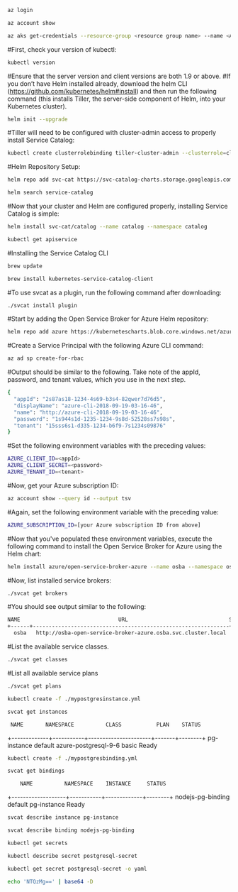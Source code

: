 ```sh
az login
```
```sh
az account show
```
```sh
az aks get-credentials --resource-group <resource group name> --name <AKS cluster name>
```
#First, check your version of kubectl:
```sh
kubectl version
```
#Ensure that the server version and client versions are both 1.9 or above.
#If you don’t have Helm installed already, download the helm CLI (https://github.com/kubernetes/helm#install) and then run the following command (this installs Tiller, the server-side component of Helm, into your Kubernetes cluster).
```sh
helm init --upgrade
```
#Tiller will need to be configured with cluster-admin access to properly install Service Catalog:
```sh
kubectl create clusterrolebinding tiller-cluster-admin --clusterrole=cluster-admin --serviceaccount=kube-system:default
```
#Helm Repository Setup:
```sh
helm repo add svc-cat https://svc-catalog-charts.storage.googleapis.com
```
```sh
helm search service-catalog
```
#Now that your cluster and Helm are configured properly, installing Service Catalog is simple:
```sh
helm install svc-cat/catalog --name catalog --namespace catalog
```
```sh
kubectl get apiservice
```

#Installing the Service Catalog CLI
```sh
brew update
```
```sh
brew install kubernetes-service-catalog-client
```

#To use svcat as a plugin, run the following command after downloading:
```sh
./svcat install plugin
```

#Start by adding the Open Service Broker for Azure Helm repository:
```sh
helm repo add azure https://kubernetescharts.blob.core.windows.net/azure
```

#Create a Service Principal with the following Azure CLI command:
```sh
az ad sp create-for-rbac
```

#Output should be similar to the following. Take note of the appId, password, and tenant values, which you use in the next step.
```sh
{
  "appId": "2s87as18-1234-4s69-b3s4-82qwer7d76d5",
  "displayName": "azure-cli-2018-09-19-03-16-46",
  "name": "http://azure-cli-2018-09-19-03-16-46",
  "password": "1s944s1d-1235-1234-9s8d-52528ss7s98s",
  "tenant": "15sss6s1-d335-1234-b6f9-7s1234s09876"
}
```

#Set the following environment variables with the preceding values:
```sh
AZURE_CLIENT_ID=<appId>
AZURE_CLIENT_SECRET=<password>
AZURE_TENANT_ID=<tenant>
```

#Now, get your Azure subscription ID:
```sh
az account show --query id --output tsv
```

#Again, set the following environment variable with the preceding value:
```sh
AZURE_SUBSCRIPTION_ID=[your Azure subscription ID from above]
```

#Now that you've populated these environment variables, execute the following command to install the Open Service Broker for Azure using the Helm chart:
```sh
helm install azure/open-service-broker-azure --name osba --namespace osba --set azure.subscriptionId=$AZURE_SUBSCRIPTION_ID --set azure.tenantId=$AZURE_TENANT_ID --set azure.clientId=$AZURE_CLIENT_ID --set azure.clientSecret=$AZURE_CLIENT_SECRET
```

#Now, list installed service brokers:
```sh
./svcat get brokers
```

#You should see output similar to the following:
```sh
NAME                               URL                                STATUS
+------+--------------------------------------------------------------+--------+
  osba   http://osba-open-service-broker-azure.osba.svc.cluster.local   Ready
```

#List the available service classes.
```sh
./svcat get classes
```

#List all available service plans
```sh
./svcat get plans
```

```sh
kubectl create -f ./mypostgresinstance.yml
```

```sh
svcat get instances
```
     NAME       NAMESPACE          CLASS           PLAN    STATUS
+-------------+-----------+----------------------+-------+--------+
  pg-instance   default     azure-postgresql-9-6   basic   Ready


```sh
kubectl create -f ./mypostgresbinding.yml
```

```sh
svcat get bindings
```
        NAME          NAMESPACE    INSTANCE     STATUS
+-------------------+-----------+-------------+--------+
  nodejs-pg-binding   default     pg-instance   Ready

```sh
svcat describe instance pg-instance
```

```sh
svcat describe binding nodejs-pg-binding
```

```sh
kubectl get secrets
```

```sh
kubectl describe secret postgresql-secret
```

```sh
kubectl get secret postgresql-secret -o yaml
```

```sh
echo 'NTQzMg==' | base64 -D
```
